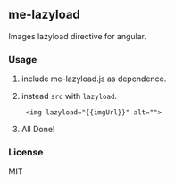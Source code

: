 ## me-lazyload
Images lazyload directive for angular.

### Usage
1. include me-lazyload.js as dependence.
2. instead `src` with `lazyload`.

        <img lazyload="{{imgUrl}}" alt="">

3. All Done!

### License
MIT